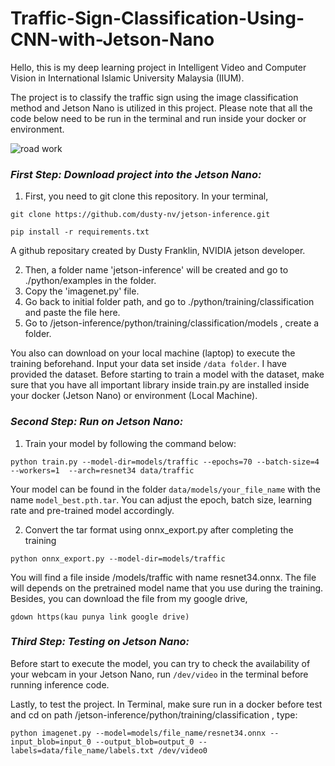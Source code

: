 # Traffic-Sign-Classification-Using-CNN-with-Jetson-Nano
Hello, this is my deep learning project in Intelligent Video and Computer Vision in International Islamic University Malaysia (IIUM). 

The project is to classify the traffic sign using the image classification method and Jetson Nano is utilized in this project. Please note that all the code below need to be run in the terminal and run inside your docker or environment.

![road work](https://user-images.githubusercontent.com/109489079/184506546-1da10840-d790-473b-88b9-a886bc723ad0.jpg)

### _First Step: Download project into the Jetson Nano:_

1. First, you need to git clone this repository. In your terminal, 
```
git clone https://github.com/dusty-nv/jetson-inference.git
```
```
pip install -r requirements.txt
```
A github repositary created by Dusty Franklin, NVIDIA jetson developer.

2. Then, a folder name 'jetson-inference' will be created and go to ./python/examples in the folder.
3. Copy the 'imagenet.py' file.
4. Go back to initial folder path, and go to ./python/training/classification and paste the file here.
5. Go to /jetson-inference/python/training/classification/models , create a folder. 

You also can download on your local machine (laptop) to execute the training beforehand. Input your data set inside `/data folder`. I have provided the dataset. Before starting to train a model with the dataset, make sure that you have all important library inside train.py are installed inside your docker (Jetson Nano) or environment (Local Machine).

### _Second Step: Run on Jetson Nano:_

1. Train your model by following the command below:
```
python train.py --model-dir=models/traffic --epochs=70 --batch-size=4 --workers=1  --arch=resnet34 data/traffic
```
Your model can be found in the folder `data/models/your_file_name` with the name `model_best.pth.tar`. You can adjust the epoch, batch size, learning rate and pre-trained model accordingly.

2. Convert the tar format using onnx_export.py after completing the training
```
python onnx_export.py --model-dir=models/traffic
```
You will find a file inside /models/traffic with name resnet34.onnx. The file will depends on the pretrained model name that you use during the training. Besides, you can download the file from my google drive, 
```
gdown https(kau punya link google drive)
```

### _Third Step: Testing on Jetson Nano:_

Before start to execute the model, you can try to check the availability of your webcam in your Jetson Nano, run `/dev/video` in the terminal before running inference code.

Lastly, to test the project. In Terminal, make sure run in a docker before test and cd on path /jetson-inference/python/training/classification , type:
```
python imagenet.py --model=models/file_name/resnet34.onnx --input_blob=input_0 --output_blob=output_0 --labels=data/file_name/labels.txt /dev/video0
```




